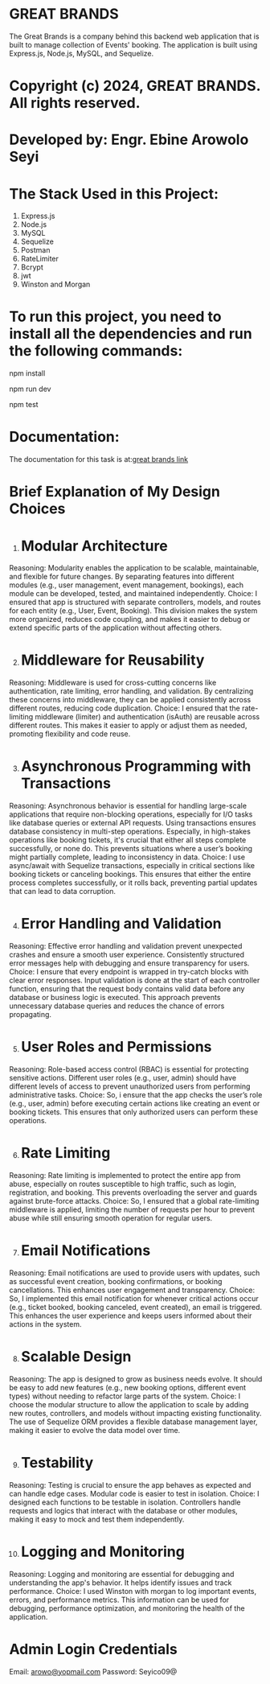 # GREAT BRANDS

The Great Brands is a company behind this backend web application that is built to manage collection of Events' booking. The application is built using Express.js, Node.js, MySQL, and Sequelize.

# Copyright (c) 2024, GREAT BRANDS. All rights reserved.

# Developed by: Engr. Ebine Arowolo Seyi

# The Stack Used in this Project:

1. Express.js
2. Node.js
3. MySQL
4. Sequelize
5. Postman
6. RateLimiter
7. Bcrypt
8. jwt
9. Winston and Morgan

# To run this project, you need to install all the dependencies and run the following commands:

npm install

npm run dev

npm test

# Documentation:

The documentation for this task is at:[great brands link](https://documenter.getpostman.com/view/18447128/2sAXxMfZ1c)


# Brief Explanation of My Design Choices

1. # Modular Architecture
Reasoning: Modularity enables the application to be scalable, maintainable, and flexible for future changes. By separating features into different modules (e.g., user management, event management, bookings), each module can be developed, tested, and maintained independently.
Choice: I ensured that app is structured with separate controllers, models, and routes for each entity (e.g., User, Event, Booking). This division makes the system more organized, reduces code coupling, and makes it easier to debug or extend specific parts of the application without affecting others.

2. # Middleware for Reusability
Reasoning: Middleware is used for cross-cutting concerns like authentication, rate limiting, error handling, and validation. By centralizing these concerns into middleware, they can be applied consistently across different routes, reducing code duplication.
Choice: I ensured that the rate-limiting middleware (limiter) and authentication (isAuth) are reusable across different routes. This makes it easier to apply or adjust them as needed, promoting flexibility and code reuse.

3. # Asynchronous Programming with Transactions
Reasoning: Asynchronous behavior is essential for handling large-scale applications that require non-blocking operations, especially for I/O tasks like database queries or external API requests. Using transactions ensures database consistency in multi-step operations. Especially, in high-stakes operations like booking tickets, it's crucial that either all steps complete successfully, or none do. This prevents situations where a user’s booking might partially complete, leading to inconsistency in data.
Choice: I use async/await with Sequelize transactions, especially in critical sections like booking tickets or canceling bookings. This ensures that either the entire process completes successfully, or it rolls back, preventing partial updates that can lead to data corruption.

4. # Error Handling and Validation
Reasoning: Effective error handling and validation prevent unexpected crashes and ensure a smooth user experience. Consistently structured error messages help with debugging and ensure transparency for users.
Choice: I ensure that every endpoint is wrapped in try-catch blocks with clear error responses. Input validation is done at the start of each controller function, ensuring that the request body contains valid data before any database or business logic is executed. This approach prevents unnecessary database queries and reduces the chance of errors propagating.

5. # User Roles and Permissions
Reasoning: Role-based access control (RBAC) is essential for protecting sensitive actions. Different user roles (e.g., user, admin) should have different levels of access to prevent unauthorized users from performing administrative tasks.
Choice: So, i ensure that the app checks the user’s role (e.g., user, admin) before executing certain actions like creating an event or booking tickets. This ensures that only authorized users can perform these operations.

6. # Rate Limiting
Reasoning: Rate limiting is implemented to protect the entire app from abuse, especially on routes susceptible to high traffic, such as login, registration, and booking. This prevents overloading the server and guards against brute-force attacks.
Choice: So, I ensured that a global rate-limiting middleware is applied, limiting the number of requests per hour to prevent abuse while still ensuring smooth operation for regular users.

7. # Email Notifications
Reasoning: Email notifications are used to provide users with updates, such as successful event creation, booking confirmations, or booking cancellations. This enhances user engagement and transparency.
Choice: So, I implemented this email notification for whenever critical actions occur (e.g., ticket booked, booking canceled, event created), an email is triggered. This enhances the user experience and keeps users informed about their actions in the system.

8. # Scalable Design
Reasoning: The app is designed to grow as business needs evolve. It should be easy to add new features (e.g., new booking options, different event types) without needing to refactor large parts of the system.
Choice: I choose the modular structure to allow the application to scale by adding new routes, controllers, and models without impacting existing functionality. The use of Sequelize ORM provides a flexible database management layer, making it easier to evolve the data model over time.

9. # Testability
Reasoning: Testing is crucial to ensure the app behaves as expected and can handle edge cases. Modular code is easier to test in isolation.
Choice: I designed each functions to be testable in isolation. Controllers handle requests and logics that interact with the database or other modules, making it easy to mock and test them independently.

10. # Logging and Monitoring
Reasoning: Logging and monitoring are essential for debugging and understanding the app's behavior. It helps identify issues and track performance.
Choice: I used Winston with morgan to log important events, errors, and performance metrics. This information can be used for debugging, performance optimization, and monitoring the health of the application.


# Admin Login Credentials
Email: arowo@yopmail.com
Password: Seyico09@